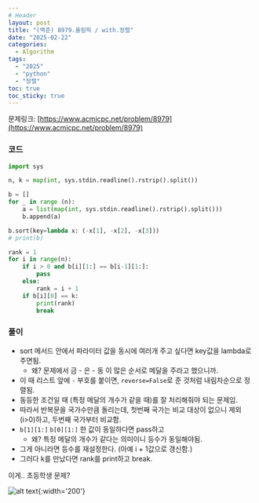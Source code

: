```yaml
---
# Header
layout: post
title: "(백준) 8979.올림픽 / with.정렬"
date: "2025-02-22"
categories: 
  - Algorithm
tags: 
  - "2025"
  - "python"
  - "정렬"
toc: true
toc_sticky: true
---
```


문제링크: [https://www.acmicpc.net/problem/8979](https://www.acmicpc.net/problem/8979)

### 코드
```python
import sys

n, k = map(int, sys.stdin.readline().rstrip().split())

b = []
for _ in range (n):
    a = list(map(int, sys.stdin.readline().rstrip().split()))
    b.append(a)

b.sort(key=lambda x: (-x[1], -x[2], -x[3]))
# print(b)

rank = 1 
for i in range(n):
    if i > 0 and b[i][1:] == b[i-1][1:]:
        pass
    else:
        rank = i + 1
    if b[i][0] == k:
        print(rank)
        break
```
### 풀이
- sort 메서드 안에서 파라미터 값을 동시에 여러개 주고 싶다면 key값을 lambda로 주면됨. 
	- 왜? 문제에서 금 - 은 - 동 이 많은 순서로 메달을 주라고 했으니까.
- 이 때 리스트 앞에 `-` 부호를 붙이면, `reverse=False`로 준 것처럼 내림차순으로 정렬됨. 
- 동등한 조건일 때 (특정 메달의 개수가 같을 때)를 잘 처리해줘야 되는 문제임. 
- 따라서 반복문을 국가수만큼 돌리는데, 
  첫번째 국가는 비교 대상이 없으니 제외(i>0)하고, 두번째 국가부터 비교함.
- `b[1][1:]` `b[0][1:]` 한 값이 동일하다면 pass하고 
	- 왜? 특정 메달의 개수가 같다는 의미이니 등수가 동일해야됨.
- 그게 아니라면 등수를 재설정한다. (아예 i + 1값으로 갱신함.)
- 그러다 k를 만났다면 rank를 print하고 break.

이게.. 초등학생 문제?

![alt text](https://i.pinimg.com/736x/0c/75/46/0c754646a4d5775688049f2296a10155.jpg){:width='200'}